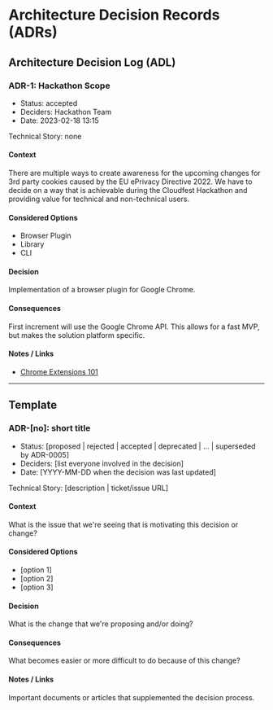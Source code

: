 # Architecture Decision Records (ADRs)


## Architecture Decision Log (ADL)
### ADR-1: Hackathon Scope
* Status: accepted
* Deciders: Hackathon Team
* Date: 2023-02-18 13:15

Technical Story: none

#### Context
There are multiple ways to create awareness for the upcoming changes for 3rd party cookies caused by the EU ePrivacy Directive 2022.
We have to decide on a way that is achievable during the Cloudfest Hackathon and providing value for technical and non-technical users.

#### Considered Options
* Browser Plugin
* Library
* CLI

#### Decision
Implementation of a browser plugin for Google Chrome.

#### Consequences
First increment will use the Google Chrome API.
This allows for a fast MVP, but makes the solution platform specific. 
  

#### Notes / Links
* [Chrome Extensions 101]( https://developer.chrome.com/docs/extensions/mv3/getstarted/extensions-101/ )


---

## Template

### ADR-[no]: short title
* Status: [proposed | rejected | accepted | deprecated | … | superseded by ADR-0005]
* Deciders: [list everyone involved in the decision]
* Date: [YYYY-MM-DD when the decision was last updated]

Technical Story: [description | ticket/issue URL]

#### Context
What is the issue that we're seeing that is motivating this decision or change?

#### Considered Options
* [option 1]
* [option 2]
* [option 3]

#### Decision
What is the change that we're proposing and/or doing?

#### Consequences
What becomes easier or more difficult to do because of this change?

#### Notes / Links
Important documents or articles that supplemented the decision process.
